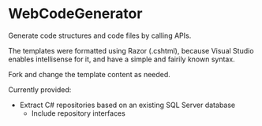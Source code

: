 # WebCodeGenerator
Generate code structures and code files by calling APIs.

The templates were formatted using Razor (.cshtml), because Visual Studio enables intellisense for it, and have a simple and fairily known syntax.

Fork and change the template content as needed.

Currently provided:
- Extract C# repositories based on an existing SQL Server database
    - Include repository interfaces


